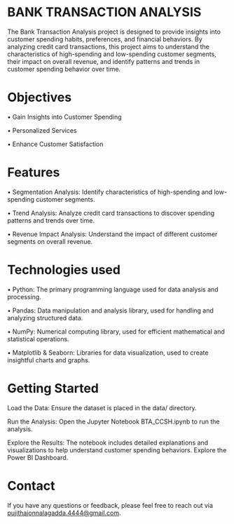 
# BANK TRANSACTION ANALYSIS
The Bank Transaction Analysis project is designed to provide insights into customer spending habits, preferences, and financial behaviors. By analyzing credit card transactions, this project aims to understand the characteristics of high-spending and low-spending customer segments, their impact on overall revenue, and identify patterns and trends in customer spending behavior over time.

# Objectives

•	Gain Insights into Customer Spending

•	Personalized Services

•	Enhance Customer Satisfaction

# Features

•	Segmentation Analysis: Identify characteristics of high-spending and low-spending customer segments.

•	Trend Analysis: Analyze credit card transactions to discover spending patterns and trends over time.

•	Revenue Impact Analysis: Understand the impact of different customer segments on overall revenue.

# Technologies used
• Python: The primary programming language used for data analysis and processing.

• Pandas: Data manipulation and analysis library, used for handling and analyzing structured data.

• NumPy: Numerical computing library, used for efficient mathematical and statistical operations.

• Matplotlib & Seaborn: Libraries for data visualization, used to create insightful charts and graphs.

# Getting Started

Load the Data: Ensure the dataset is placed in the data/ directory.

Run the Analysis: Open the Jupyter Notebook BTA_CCSH.ipynb to run the analysis.

Explore the Results: The notebook includes detailed explanations and visualizations to help understand customer spending behaviors.
Explore the Power BI Dashboard.

# Contact
If you have any questions or feedback, please feel free to reach out via pujithajonnalagadda.4444@gmail.com.
